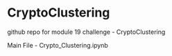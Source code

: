 # CryptoClustering
github repo for module 19 challenge - CryptoClustering


Main File - Crypto_Clustering.ipynb
